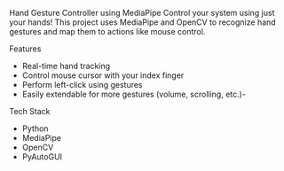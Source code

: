 Hand Gesture Controller using MediaPipe
Control your system using just your hands! This project uses MediaPipe and OpenCV to recognize hand gestures and map them to actions like mouse control.

Features

- Real-time hand tracking
- Control mouse cursor with your index finger
- Perform left-click using gestures
- Easily extendable for more gestures (volume, scrolling, etc.)-

Tech Stack

- Python 
- MediaPipe
- OpenCV
- PyAutoGUI

